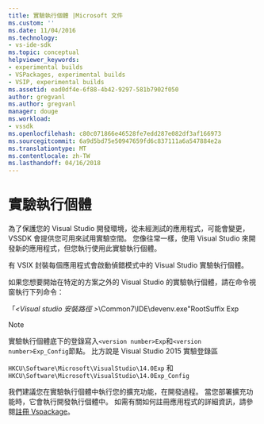```yaml
---
title: 實驗執行個體 |Microsoft 文件
ms.custom: ''
ms.date: 11/04/2016
ms.technology:
- vs-ide-sdk
ms.topic: conceptual
helpviewer_keywords:
- experimental builds
- VSPackages, experimental builds
- VSIP, experimental builds
ms.assetid: ead0df4e-6f88-4b42-9297-581b7902f050
author: gregvanl
ms.author: gregvanl
manager: douge
ms.workload:
- vssdk
ms.openlocfilehash: c80c071866e46528fe7edd287e082df3af166973
ms.sourcegitcommit: 6a9d5bd75e50947659fd6c837111a6a547884e2a
ms.translationtype: MT
ms.contentlocale: zh-TW
ms.lasthandoff: 04/16/2018
---
```

# <a name="the-experimental-instance"></a>實驗執行個體
為了保護您的 Visual Studio 開發環境，從未經測試的應用程式，可能會變更，VSSDK 會提供您可用來試用實驗空間。 您像往常一樣，使用 Visual Studio 來開發新的應用程式，但您執行使用此實驗執行個體。  
  
 有 VSIX 封裝每個應用程式會啟動偵錯模式中的 Visual Studio 實驗執行個體。  
  
 如果您想要開始在特定的方案之外的 Visual Studio 的實驗執行個體，請在命令視窗執行下列命令：  
  
 「*\<Visual studio 安裝路徑 >*\Common7\IDE\devenv.exe"RootSuffix Exp  
  
> [!NOTE]
>  實驗執行個體底下的登錄寫入`<version number>Exp`和`<version number>Exp_Config`節點。 比方說是 Visual Studio 2015 實驗登錄區  
>   
>  `HKCU\Software\Microsoft\VisualStudio\14.0Exp` 和 `HKCU\Software\Microsoft\VisualStudio\14.0Exp_Config`  
  
 我們建議您在實驗執行個體中執行您的擴充功能，在開發過程。 當您部署擴充功能時，它會執行開發執行個體中。 如需有關如何註冊應用程式的詳細資訊，請參閱[註冊 Vspackage](../extensibility/internals/registering-vspackages.md)。